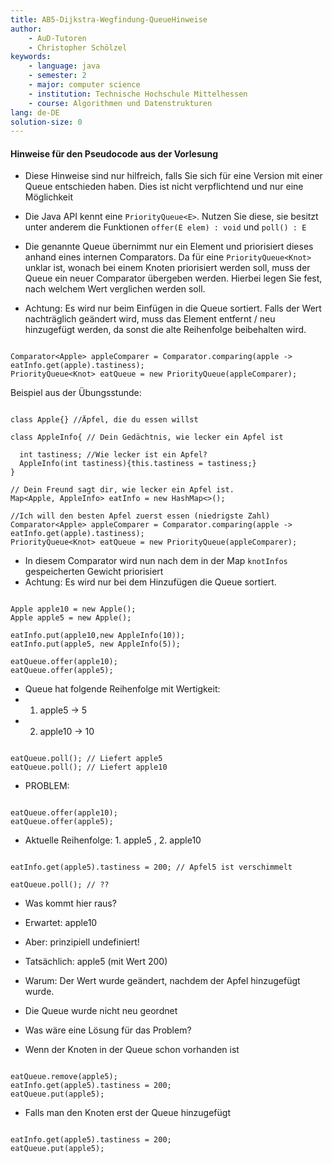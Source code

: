 ```yaml
---
title: AB5-Dijkstra-Wegfindung-QueueHinweise
author:
    - AuD-Tutoren
    - Christopher Schölzel
keywords:
    - language: java
    - semester: 2
    - major: computer science
    - institution: Technische Hochschule Mittelhessen
    - course: Algorithmen und Datenstrukturen
lang: de-DE
solution-size: 0
---
```


#### Hinweise für den Pseudocode aus der Vorlesung
* Diese Hinweise sind nur hilfreich, falls Sie sich für eine Version mit einer Queue entschieden haben. Dies ist nicht verpflichtend und nur eine Möglichkeit

* Die Java API kennt eine `PriorityQueue<E>`. Nutzen Sie diese, sie besitzt unter anderem die Funktionen `offer(E elem) : void` und `poll() : E`
* Die genannte Queue übernimmt nur ein Element und priorisiert dieses anhand eines internen Comparators. Da für eine `PriorityQueue<Knot>` unklar ist, wonach bei einem Knoten priorisiert werden soll, muss der Queue ein neuer Comparator übergeben werden. Hierbei legen Sie fest, nach welchem Wert verglichen werden soll.
* Achtung: Es wird nur beim Einfügen in die Queue sortiert. Falls der Wert nachträglich geändert wird, muss das Element entfernt / neu hinzugefügt werden, da sonst die alte Reihenfolge beibehalten wird.

```

Comparator<Apple> appleComparer = Comparator.comparing(apple -> eatInfo.get(apple).tastiness);
PriorityQueue<Knot> eatQueue = new PriorityQueue(appleComparer);

```

Beispiel aus der Übungsstunde:

```

class Apple{} //Äpfel, die du essen willst

class AppleInfo{ // Dein Gedächtnis, wie lecker ein Apfel ist

  int tastiness; //Wie lecker ist ein Apfel?
  AppleInfo(int tastiness){this.tastiness = tastiness;}
}

// Dein Freund sagt dir, wie lecker ein Apfel ist.
Map<Apple, AppleInfo> eatInfo = new HashMap<>();

//Ich will den besten Apfel zuerst essen (niedrigste Zahl)
Comparator<Apple> appleComparer = Comparator.comparing(apple -> eatInfo.get(apple).tastiness);
PriorityQueue<Knot> eatQueue = new PriorityQueue(appleComparer);

```

* In diesem Comparator wird nun nach dem in der Map `knotInfos` gespeicherten Gewicht priorisiert
* Achtung: Es wird nur bei dem Hinzufügen die Queue sortiert.

```

Apple apple10 = new Apple();
Apple apple5 = new Apple();

eatInfo.put(apple10,new AppleInfo(10));
eatInfo.put(apple5, new AppleInfo(5));

eatQueue.offer(apple10);
eatQueue.offer(apple5);

```

* Queue hat folgende Reihenfolge mit Wertigkeit:
* 1. apple5 -> 5
* 2. apple10 -> 10

```

eatQueue.poll(); // Liefert apple5
eatQueue.poll(); // Liefert apple10

```

* PROBLEM:

```

eatQueue.offer(apple10);
eatQueue.offer(apple5);

```

* Aktuelle Reihenfolge: 1. apple5 , 2. apple10

```

eatInfo.get(apple5).tastiness = 200; // Apfel5 ist verschimmelt

eatQueue.poll(); // ??

```

* Was kommt hier raus?
* Erwartet: apple10
* Aber: prinzipiell undefiniert!
* Tatsächlich: apple5 (mit Wert 200)
* Warum: Der Wert wurde geändert, nachdem der Apfel hinzugefügt wurde.
* Die Queue wurde nicht neu geordnet

* Was wäre eine Lösung für das Problem?

* Wenn der Knoten in der Queue schon vorhanden ist

```

eatQueue.remove(apple5);
eatInfo.get(apple5).tastiness = 200;
eatQueue.put(apple5);

```

* Falls man den Knoten erst der Queue hinzugefügt

```

eatInfo.get(apple5).tastiness = 200;
eatQueue.put(apple5);

```